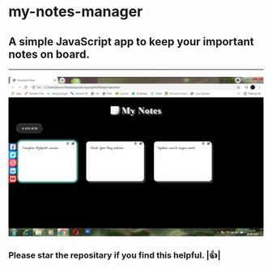 # my-notes-manager
## A simple JavaScript app to keep your important notes on board. 
---
![Screenshot](working.png)

### Please star the repositary if you find this helpful. |:thumbsup:|


